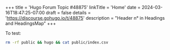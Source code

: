 +++
title = 'Hugo Forum Topic #48875'
linkTitle = 'Home'
date = 2024-03-16T18:47:25-07:00
draft = false
details = 'https://discourse.gohugo.io/t/48875'
description = "Header n° in Headings and HeadingsMap"
+++

To test:

```sh
rm -rf public && hugo && cat public/index.csv
```
